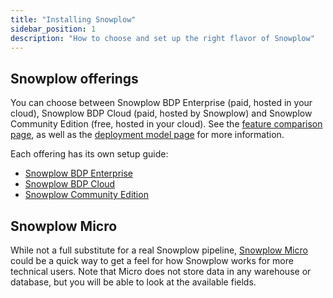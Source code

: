 ```yaml
---
title: "Installing Snowplow"
sidebar_position: 1
description: "How to choose and set up the right flavor of Snowplow"
---
```


## Snowplow offerings

You can choose between Snowplow BDP Enterprise (paid, hosted in your cloud), Snowplow BDP Cloud (paid, hosted by Snowplow) and Snowplow Community Edition (free, hosted in your cloud). See the [feature comparison page](/docs/feature-comparison/index.md), as well as the [deployment model page](/docs/understanding-your-pipeline/deployment-model/index.md) for more information.

Each offering has its own setup guide:
* [Snowplow BDP Enterprise](/docs/getting-started-on-bdp/managed-cloud/index.md)
* [Snowplow BDP Cloud](/docs/getting-started-on-bdp/cloud/index.md)
* [Snowplow Community Edition](/docs/getting-started-on-community-edition/index.md)

## Snowplow Micro

While not a full substitute for a real Snowplow pipeline, [Snowplow Micro](/docs/testing-debugging/snowplow-micro/index.md) could be a quick way to get a feel for how Snowplow works for more technical users. Note that Micro does not store data in any warehouse or database, but you will be able to look at the available fields.
